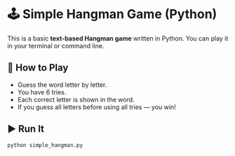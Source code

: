 # 🕹️ Simple Hangman Game (Python)

This is a basic **text-based Hangman game** written in Python. You can play it in your terminal or command line.

## 🚀 How to Play

- Guess the word letter by letter.
- You have 6 tries.
- Each correct letter is shown in the word.
- If you guess all letters before using all tries — you win!

## ▶️ Run It

```bash
python simple_hangman.py
